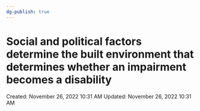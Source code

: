```yaml
---
dg-publish: true
---
```


# Social and political factors determine the built environment that determines whether an impairment becomes a disability

Created: November 26, 2022 10:31 AM
Updated: November 26, 2022 10:31 AM
